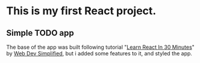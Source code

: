 # This is my first React project.
## Simple TODO app

The base of the app was built following tutorial "[Learn React In 30 Minutes](https://www.youtube.com/watch?v=hQAHSlTtcmY)" 
by [Web Dev Simplified](https://www.youtube.com/c/WebDevSimplified),
but i added some features to it, and styled the app.